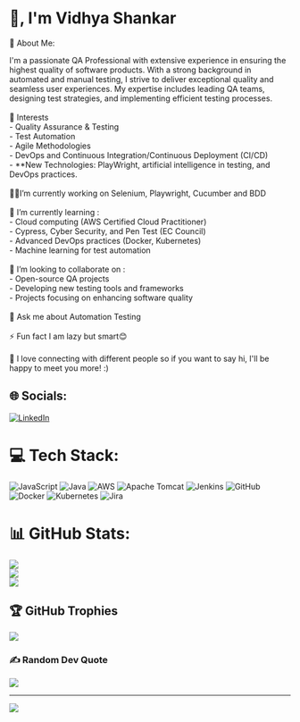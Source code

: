 
# 👋, I'm Vidhya Shankar

💫 About Me:

I'm a passionate QA Professional with extensive experience in ensuring the highest quality of software products. With a strong background in automated and manual testing, I strive to deliver exceptional quality and seamless user experiences. My expertise includes leading QA teams, designing test strategies, and implementing efficient testing processes.<br> <br>👀 Interests<br>- Quality Assurance & Testing<br>- Test Automation<br>- Agile Methodologies<br>- DevOps and Continuous Integration/Continuous Deployment (CI/CD)<br>- **New Technologies: PlayWright, artificial intelligence in testing, and DevOps practices.<br><br>👨‍💻I’m currently working on Selenium, Playwright, Cucumber and BDD <br><br>🌱 I’m currently learning :<br>- Cloud computing (AWS Certified Cloud Practitioner)<br>- Cypress, Cyber Security, and Pen Test (EC Council)<br>- Advanced DevOps practices (Docker, Kubernetes)<br>- Machine learning for test automation<br><br> 🤝 I’m looking to collaborate on : <br>- Open-source QA projects<br>- Developing new testing tools and frameworks<br>- Projects focusing on enhancing software quality<br><br>💬 Ask me about Automation Testing<br><br>⚡ Fun fact I am lazy but smart😊 <br><br> 💞 I love connecting with different people so if you want to say hi, I'll be happy to meet you more! :)


## 🌐 Socials:
[![LinkedIn](https://img.shields.io/badge/LinkedIn-%230077B5.svg?logo=linkedin&logoColor=white)](https://linkedin.com/in/https://www.linkedin.com/in/vidhyashankarn/) 

# 💻 Tech Stack:
![JavaScript](https://img.shields.io/badge/javascript-%23323330.svg?style=for-the-badge&logo=javascript&logoColor=%23F7DF1E) ![Java](https://img.shields.io/badge/java-%23ED8B00.svg?style=for-the-badge&logo=openjdk&logoColor=white) ![AWS](https://img.shields.io/badge/AWS-%23FF9900.svg?style=for-the-badge&logo=amazon-aws&logoColor=white) ![Apache Tomcat](https://img.shields.io/badge/apache%20tomcat-%23F8DC75.svg?style=for-the-badge&logo=apache-tomcat&logoColor=black) ![Jenkins](https://img.shields.io/badge/jenkins-%232C5263.svg?style=for-the-badge&logo=jenkins&logoColor=white) ![GitHub](https://img.shields.io/badge/github-%23121011.svg?style=for-the-badge&logo=github&logoColor=white) ![Docker](https://img.shields.io/badge/docker-%230db7ed.svg?style=for-the-badge&logo=docker&logoColor=white) ![Kubernetes](https://img.shields.io/badge/kubernetes-%23326ce5.svg?style=for-the-badge&logo=kubernetes&logoColor=white) ![Jira](https://img.shields.io/badge/jira-%230A0FFF.svg?style=for-the-badge&logo=jira&logoColor=white)
# 📊 GitHub Stats:
![](https://github-readme-stats.vercel.app/api?username=im-vidhyashankar&theme=radical&hide_border=false&include_all_commits=false&count_private=true)<br/>
![](https://github-readme-streak-stats.herokuapp.com/?user=im-vidhyashankar&theme=radical&hide_border=false)<br/>
![](https://github-readme-stats.vercel.app/api/top-langs/?username=im-vidhyashankar&theme=radical&hide_border=false&include_all_commits=false&count_private=true&layout=compact)

## 🏆 GitHub Trophies
![](https://github-profile-trophy.vercel.app/?username=im-vidhyashankar&theme=radical&no-frame=false&no-bg=true&margin-w=4)

### ✍️ Random Dev Quote
![](https://quotes-github-readme.vercel.app/api?type=horizontal&theme=radical)

---
[![](https://visitcount.itsvg.in/api?id=im-vidhyashankar&icon=0&color=0)](https://visitcount.itsvg.in)





<!-- Proudly created with GPRM ( https://gprm.itsvg.in ) -->
